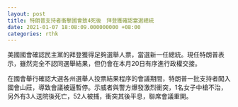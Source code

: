 ```yaml
---
layout: post
title: 特朗普支持者衝擊國會致4死後　拜登獲確認當選總統
date: 2021-01-07 18:08:09.000000000 +08:00
categories: rthk
---
```


美國國會確認民主黨的拜登獲得足夠選舉人票，當選新一任總統。現任特朗普表示，雖然完全不認同選舉結果，但仍會在本月20日有序進行政權交接。 

在國會舉行確認大選各州選舉人投票結果程序的會議期間，特朗普一批支持者闖入國會山莊，導致會議被逼暫停。示威者與警方爆發激烈衝突，1名女子中槍不治，另外有3人送院後死亡，52人被捕，衝突其後平息，聯席會議重開。
